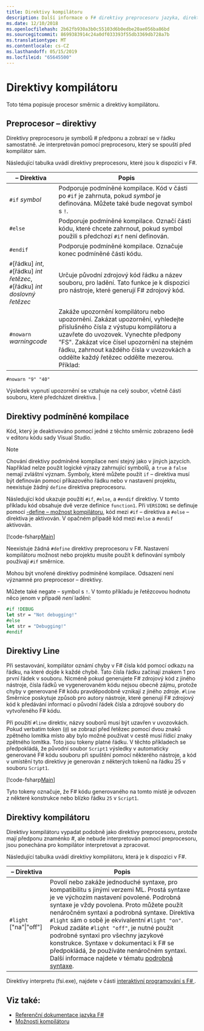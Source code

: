 ```yaml
---
title: Direktivy kompilátoru
description: Další informace o F# direktivy preprocesoru jazyka, direktivy podmíněné kompilace, direktivy line a direktivy kompilátoru.
ms.date: 12/10/2018
ms.openlocfilehash: 2b62fb930a3b0c55103d6b0edbe20ae056ba86bd
ms.sourcegitcommit: 8699383914c24a0df033393f55db3369db728a7b
ms.translationtype: MT
ms.contentlocale: cs-CZ
ms.lasthandoff: 05/15/2019
ms.locfileid: "65645500"
---
```

# <a name="compiler-directives"></a>Direktivy kompilátoru

Toto téma popisuje procesor směrnic a direktivy kompilátoru.

## <a name="preprocessor-directives"></a>Preprocesor – direktivy

Direktivy preprocesoru je symbolů # předponu a zobrazí se v řádku samostatně. Je interpretován pomocí preprocesoru, který se spouští před kompilátor sám.

Následující tabulka uvádí direktivy preprocesoru, které jsou k dispozici v F#.

|– Direktiva|Popis|
|---------|-----------|
|`#if` *symbol*|Podporuje podmíněné kompilace. Kód v části po `#if` je zahrnuta, pokud *symbol* je definována. Můžete také bude negovat symbol s `!`.|
|`#else`|Podporuje podmíněné kompilace. Označí části kódu, které chcete zahrnout, pokud symbol použili s předchozí `#if` není definován.|
|`#endif`|Podporuje podmíněné kompilace. Označuje konec podmíněné části kódu.|
|`#`[řádku] *int*,<br/>`#`[řádku] *int* *řetězec*,<br/>`#`[řádku] *int* *doslovný řetězec*|Určuje původní zdrojový kód řádku a název souboru, pro ladění. Tato funkce je k dispozici pro nástroje, které generují F# zdrojový kód.|
|`#nowarn` *warningcode*|Zakáže upozornění kompilátoru nebo upozornění. Zakázat upozornění, vyhledejte příslušného čísla z výstupu kompilátoru a uzavřete do uvozovek. Vynechte předpony "FS". Zakázat více čísel upozornění na stejném řádku, zahrnout každého čísla v uvozovkách a oddělte každý řetězec oddělte mezerou. Příklad:

`#nowarn "9" "40"`

Výsledek vypnutí upozornění se vztahuje na celý soubor, včetně části souboru, které předcházet direktiva. |

## <a name="conditional-compilation-directives"></a>Direktivy podmíněné kompilace

Kód, který je deaktivováno pomocí jedné z těchto směrnic zobrazeno šedě v editoru kódu sady Visual Studio.

> [!NOTE]
> Chování direktivy podmíněné kompilace není stejný jako v jiných jazycích. Například nelze použít logické výrazy zahrnující symbolů, a `true` a `false` nemají zvláštní význam. Symboly, které můžete použít `if` – direktiva musí být definován pomocí příkazového řádku nebo v nastavení projektu, neexistuje žádný `define` direktiva preprocesoru.

Následující kód ukazuje použití `#if`, `#else`, a `#endif` direktivy. V tomto příkladu kód obsahuje dvě verze definice `function1`. Při `VERSION1` se definuje pomocí [-define – možnost kompilátoru](https://msdn.microsoft.com/library/434394ae-0d4a-459c-a684-bffede519a04), kód mezi `#if` – direktiva a `#else` – direktiva je aktivován. V opačném případě kód mezi `#else` a `#endif` aktivován.

[!code-fsharp[Main](../../../samples/snippets/fsharp/lang-ref-2/snippet7301.fs)]

Neexistuje žádná `#define` direktivy preprocesoru v F#. Nastavení kompilátoru možnost nebo projektu musíte použít k definování symboly používají `#if` směrnice.

Mohou být vnořené direktivy podmíněné kompilace. Odsazení není významné pro preprocesor – direktivy.

Můžete také negate – symbol s `!`. V tomto příkladu je řetězcovou hodnotu něco jenom v případě _není_ ladění:

```fsharp
#if !DEBUG
let str = "Not debugging!"
#else
let str = "Debugging!"
#endif
```

## <a name="line-directives"></a>Direktivy Line

Při sestavování, kompilátor oznámí chyby v F# čísla kód pomocí odkazu na řádku, na které dojde k každé chybě. Tato čísla řádku začínají znakem 1 pro první řádek v souboru. Nicméně pokud generujete F# zdrojový kód z jiného nástroje, čísla řádků ve vygenerovaném kódu nejsou obecně zájmu, protože chyby v generované F# kódu pravděpodobně vznikají z jiného zdroje. `#line` Směrnice poskytuje způsob pro autory nástroje, které generují F# zdrojový kód k předávání informací o původní řádek čísla a zdrojové soubory do vytvořeného F# kódu.

Při použití `#line` direktiv, názvy souborů musí být uzavřen v uvozovkách. Pokud verbatim token (`@`) se zobrazí před řetězec pomocí dvou znaků zpětného lomítka místo aby bylo možné používat v cestě musí řídicí znaky zpětného lomítka. Toto jsou tokeny platné řádku. V těchto příkladech se předpokládá, že původní soubor `Script1` výsledky v automaticky generované F# kódu souboru při spuštění pomocí některého nástroje, a kód v umístění tyto direktivy je generován z některých tokenů na řádku 25 v souboru `Script1`.

[!code-fsharp[Main](../../../samples/snippets/fsharp/lang-ref-2/snippet7303.fs)]

Tyto tokeny označuje, že F# kódu generovaného na tomto místě je odvozen z některé konstrukce nebo blízko řádku `25` v `Script1`.

## <a name="compiler-directives"></a>Direktivy kompilátoru

Direktivy kompilátoru vypadat podobně jako direktivy preprocesoru, protože mají předponu znaménko #, ale nebude interpretován pomocí preprocesoru, jsou ponechána pro kompilátor interpretovat a zpracovat.

Následující tabulka uvádí direktivy kompilátoru, která je k dispozici v F#.

|– Direktiva|Popis|
|---------|-----------|
|`#light` ["na"&#124;"off"]|Povolí nebo zakáže jednoduché syntaxe, pro kompatibilitu s jinými verzemi ML. Prostá syntaxe je ve výchozím nastavení povolené. Podrobná syntaxe je vždy povolena. Proto můžete použít nenáročném syntaxi a podrobná syntaxe. Direktiva `#light` sám o sobě je ekvivalentní `#light "on"`. Pokud zadáte `#light "off"`, je nutné použít podrobné syntaxi pro všechny jazykové konstrukce. Syntaxe v dokumentaci k F# se předpokládá, že používáte nenáročném syntaxi. Další informace najdete v tématu [podrobná syntaxe](verbose-syntax.md).|

Direktivy interpretu (fsi.exe), najdete v části [interaktivní programování s F# ](../tutorials/fsharp-interactive/index.md).

## <a name="see-also"></a>Viz také:

- [Referenční dokumentace jazyka F#](index.md)
- [Možnosti kompilátoru](compiler-options.md)
